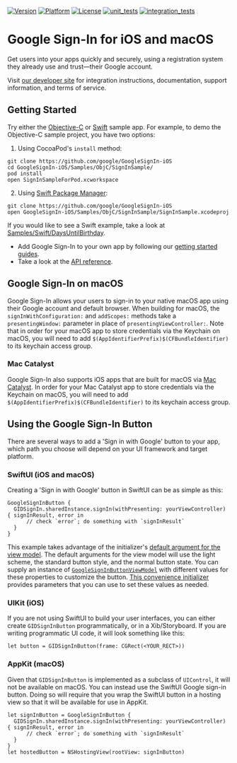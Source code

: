 [![Version](https://img.shields.io/cocoapods/v/GoogleSignIn.svg?style=flat)](https://cocoapods.org/pods/GoogleSignIn)
[![Platform](https://img.shields.io/cocoapods/p/GoogleSignIn.svg?style=flat)](https://cocoapods.org/pods/GoogleSignIn)
[![License](https://img.shields.io/cocoapods/l/GoogleSignIn.svg?style=flat)](https://cocoapods.org/pods/GoogleSignIn)
[![unit_tests](https://github.com/google/GoogleSignIn-iOS/actions/workflows/unit_tests.yml/badge.svg?branch=main)](https://github.com/google/GoogleSignIn-iOS/actions/workflows/unit_tests.yml)
[![integration_tests](https://github.com/google/GoogleSignIn-iOS/actions/workflows/integration_tests.yml/badge.svg?branch=main)](https://github.com/google/GoogleSignIn-iOS/actions/workflows/integration_tests.yml)

# Google Sign-In for iOS and macOS

Get users into your apps quickly and securely, using a registration system they
already use and trust—their Google account.

Visit [our developer site](https://developers.google.com/identity/sign-in/ios/)
for integration instructions, documentation, support information, and terms of
service.

## Getting Started

Try either the [Objective-C](Samples/ObjC) or [Swift](Samples/Swift) sample app.
For example, to demo the Objective-C sample project, you have two options:

1. Using CocoaPod's `install` method:

```
git clone https://github.com/google/GoogleSignIn-iOS
cd GoogleSignIn-iOS/Samples/ObjC/SignInSample/
pod install
open SignInSampleForPod.xcworkspace
```

2. Using [Swift Package Manager](https://swift.org/package-manager/):

```
git clone https://github.com/google/GoogleSignIn-iOS
open GoogleSignIn-iOS/Samples/ObjC/SignInSample/SignInSample.xcodeproj
```

If you would like to see a Swift example, take a look at 
[Samples/Swift/DaysUntilBirthday](Samples/Swift/DaysUntilBirthday).

* Add Google Sign-In to your own app by following our
[getting started guides](https://developers.google.com/identity/sign-in/ios/start-integrating).
* Take a look at the
[API reference](https://developers.google.com/identity/sign-in/ios/api/).

## Google Sign-In on macOS

Google Sign-In allows your users to sign-in to your native macOS app using their Google account
and default browser.  When building for macOS, the `signInWithConfiguration:` and `addScopes:`
methods take a `presentingWindow:` parameter in place of `presentingViewController:`.  Note that
in order for your macOS app to store credentials via the Keychain on macOS, you will need to add
`$(AppIdentifierPrefix)$(CFBundleIdentifier)` to its keychain access group.

### Mac Catalyst

Google Sign-In also supports iOS apps that are built for macOS via
[Mac Catalyst](https://developer.apple.com/mac-catalyst/).  In order for your Mac Catalyst app
to store credentials via the Keychain on macOS, you will need to add
`$(AppIdentifierPrefix)$(CFBundleIdentifier)` to its keychain access group.

## Using the Google Sign-In Button

There are several ways to add a 'Sign in with Google' button to your app, which
path you choose will depend on your UI framework and target platform.

### SwiftUI (iOS and macOS)

Creating a 'Sign in with Google' button in SwiftUI can be as simple as this:

```
GoogleSignInButton {
  GIDSignIn.sharedInstance.signIn(withPresenting: yourViewController) { signInResult, error in
      // check `error`; do something with `signInResult`
  }
}
```

This example takes advantage of the initializer's [default argument for the
view model](GoogleSignInSwift/Sources/GoogleSignInButton.swift#L39).
The default arguments for the view model will use the light scheme, the
standard button style, and the normal button state.
You can supply an instance of [`GoogleSignInButtonViewModel`](GoogleSignInSwift/Sources/GoogleSignInButtonViewModel.swift)
with different values for these properties to customize the button.
[This convenience initializer](GoogleSignInSwift/Sources/GoogleSignInButton.swift#L56) 
provides parameters that you can use to set these values as needed.

### UIKit (iOS)

If you are not using SwiftUI to build your user interfaces, you can either
create `GIDSignInButton` programmatically, or in a Xib/Storyboard. 
If you are writing programmatic UI code, it will look something like this:

`let button = GIDSignInButton(frame: CGRect(<YOUR_RECT>))`

### AppKit (macOS)

Given that `GIDSignInButton` is implemented as a subclass of `UIControl`, it
will not be available on macOS. 
You can instead use the SwiftUI Google sign-in button.
Doing so will require that you wrap the SwiftUI button in a hosting view so
that it will be available for use in AppKit.

```
let signInButton = GoogleSignInButton {
  GIDSignIn.sharedInstance.signIn(withPresenting: yourViewController) { signInResult, error in
      // check `error`; do something with `signInResult`
  }
}
let hostedButton = NSHostingView(rootView: signInButton)
```
